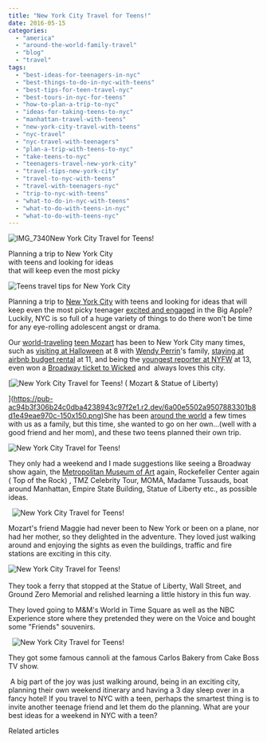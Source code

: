 ```yaml
---
title: "New York City Travel for Teens!"
date: 2016-05-15
categories: 
  - "america"
  - "around-the-world-family-travel"
  - "blog"
  - "travel"
tags: 
  - "best-ideas-for-teenagers-in-nyc"
  - "best-things-to-do-in-nyc-with-teens"
  - "best-tips-for-teen-travel-nyc"
  - "best-tours-in-nyc-for-teens"
  - "how-to-plan-a-trip-to-nyc"
  - "ideas-for-taking-teens-to-nyc"
  - "manhattan-travel-with-teens"
  - "new-york-city-travel-with-teens"
  - "nyc-travel"
  - "nyc-travel-with-teenagers"
  - "plan-a-trip-with-teens-to-nyc"
  - "take-teens-to-nyc"
  - "teenagers-travel-new-york-city"
  - "travel-tips-new-york-city"
  - "travel-to-nyc-with-teens"
  - "travel-with-teenagers-nyc"
  - "trip-to-nyc-with-teens"
  - "what-to-do-in-nyc-with-teens"
  - "what-to-do-with-teens-in-nyc"
  - "what-to-do-with-teens-nyc"
---
```


![IMG_7340](https://pub-ac94b3f306b24c0dba4238943c97f2e1.r2.dev/6a00e5502a9507883301bb08fd725d970d.jpg)New York City Travel for Teens!   
  
  
Planning a trip to New York City  
with teens and looking for ideas   
that will keep even the most picky

<!--more-->  
![Teens travel tips for New York City ](https://pub-ac94b3f306b24c0dba4238943c97f2e1.r2.dev/6a00e5502a9507883301bb08fe6794970d.png)  
  
  
Planning a trip to [New York City](https://pub-ac94b3f306b24c0dba4238943c97f2e1.r2.dev/2014/09/cool-new-york-city-vacation-rental-with-flipkey.html "new york city filpkey rental ") with teens and looking for ideas that will keep even the most picky teenager [excited and engaged](https://pub-ac94b3f306b24c0dba4238943c97f2e1.r2.dev/2014/09/mozart-is-youngest-reporter-at-new-york-fashion-week.html "teen reporting at New York fashion week") in the Big Apple? Luckily, NYC is so full of a huge variety of things to do there won't be time for any eye-rolling adolescent angst or drama.   
  
Our [world-traveling](https://pub-ac94b3f306b24c0dba4238943c97f2e1.r2.dev/2013/09/the-most-well-traveled-child-in-the-whole-world.html "most traveled child in the world") [teen Mozart](https://pub-ac94b3f306b24c0dba4238943c97f2e1.r2.dev/2015/02/teen-mozart-singing-red-carpet-grammys.html "Teen Mozart singer, actress, traveler") has been to New York City many times, such as [visiting at Halloween](https://pub-ac94b3f306b24c0dba4238943c97f2e1.r2.dev/2009/10/best-halloween-europe-or-us-conde-nast-youtube-video-social-media-twitter-nyc-wendy-perrin.html "visiting NYC at Halloween with Wendy Perrin") at 8 with [Wendy Perrin](http://www.wendyperrin.com "wendy perrin")'s family, [staying at airbnb budget rental](https://pub-ac94b3f306b24c0dba4238943c97f2e1.r2.dev/2011/08/airbnb-best-budget-lodging-for-nyc.html "airbnb nyc stay ") at 11, and being the [youngest reporter at NYFW](https://pub-ac94b3f306b24c0dba4238943c97f2e1.r2.dev/2014/09/mozarts-adventures-during-new-york-fashion-week.html "mozart was youngest reporter at NYFW") at 13, even won a [Broadway ticket to Wicked](https://pub-ac94b3f306b24c0dba4238943c97f2e1.r2.dev/2014/09/nyc-broadway-best-secret-winning-wicked-lottery-tickets-cheap.html "how to win a broadway ticket to wicked") and  always loves this city.   
  
  

[![New York City Travel for Teens!  ( Mozart & Statue of Liberty) ](https://pub-ac94b3f306b24c0dba4238943c97f2e1.r2.dev/6a00e5502a9507883301b8d1e49eae970c.png "New York City Travel for Teens!  ( Mozart & Statue of Liberty) ")  
  
](https://pub-ac94b3f306b24c0dba4238943c97f2e1.r2.dev/6a00e5502a9507883301b8d1e49eae970c-150x150.png)She has been [around the world](https://pub-ac94b3f306b24c0dba4238943c97f2e1.r2.dev/2012/12/around-the-world-family-travel.html "family traveling around the world ") a few times with us as a family, but this time, she wanted to go on her own...(well with a good friend and her mom), and these two teens planned their own trip.   
  
![New York City Travel for Teens! ](https://pub-ac94b3f306b24c0dba4238943c97f2e1.r2.dev/6a00e5502a9507883301b7c85ae27f970b.png)

They only had a weekend and I made suggestions like seeing a Broadway show again, the [Metropolitan Museum of Art](https://pub-ac94b3f306b24c0dba4238943c97f2e1.r2.dev/2009/09/family-travel-photo-nyc-usa-metropolitan-museum-of-art-egyptian.html "kids at Metropolitan Museum of Art nyc") again, Rockefeller Center again ( Top of the Rock) , TMZ Celebrity Tour, MOMA, Madame Tussauds, boat around Manhattan, Empire State Building, Statue of Liberty etc., as possible ideas. 

  ![New York City Travel for Teens! ](https://pub-ac94b3f306b24c0dba4238943c97f2e1.r2.dev/6a00e5502a9507883301b8d1e4a931970c.png)  
  
Mozart's friend Maggie had never been to New York or been on a plane, nor had her mother, so they delighted in the adventure. They loved just walking around and enjoying the sights as even the buildings, traffic and fire stations are exciting in this city.

![New York City Travel for Teens!  ](https://pub-ac94b3f306b24c0dba4238943c97f2e1.r2.dev/6a00e5502a9507883301bb08fe725a970d.png)  
   
They took a ferry that stopped at the Statue of Liberty, Wall Street, and Ground Zero Memorial and relished learning a little history in this fun way.  
  
They loved going to M&M's World in Time Square as well as the NBC Experience store where they pretended they were on the Voice and bought some "Friends" souvenirs. 

  ![New York City Travel for Teens! ](https://pub-ac94b3f306b24c0dba4238943c97f2e1.r2.dev/6a00e5502a9507883301bb08fe7277970d.png)

They got some famous cannoli at the famous Carlos Bakery from Cake Boss TV show. 

 A big part of the joy was just walking around, being in an exciting city, planning their own weekend itinerary and having a 3 day sleep over in a fancy hotel! If you travel to NYC with a teen, perhaps the smartest thing is to invite another teenage friend and let them do the planning. What are your best ideas for a weekend in NYC with a teen? 

Related articles

